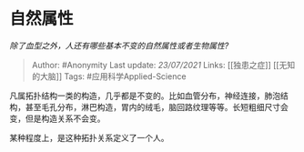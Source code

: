 # 自然属性
*除了血型之外，人还有哪些基本不变的自然属性或者生物属性?*

> Author: #Anonymity
Last update: *23/07/2021* 
Links: [[独患之症]] [[无知的大脑]] 
Tags: #应用科学Applied-Science

 
凡属拓扑结构一类的构造，几乎都是不变的。比如血管分布，神经连接，肺泡结构，甚至毛孔分布，淋巴构造，胃内的绒毛，脑回路纹理等等。长短粗细尺寸会变，但是构造关系不会变。

某种程度上，是这种拓扑关系定义了一个人。



